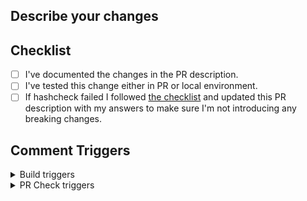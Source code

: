 ## Describe your changes

## Checklist
- [ ] I've documented the changes in the PR description.
- [ ] I've tested this change either in PR or local environment.
- [ ] If hashcheck failed I followed [the checklist](https://harness.atlassian.net/wiki/spaces/DEL/pages/21016838831/PR+Codebasehash+Check+merge+checklist) and updated this PR description with my answers to make sure I'm not introducing any breaking changes.

## Comment Triggers
<details>
  <summary>Build triggers</summary>
  
- Feature build: `trigger feature-build`
- Immutable delegate `trigger publish-delegate`
</details>

<details>
  <summary>PR Check triggers</summary>
  
  You can run multiple PR check triggers by comma separating them in a single comment. e.g. `trigger ti0, ti1`
  
- Compile: `trigger compile`
- CodeFormat: `trigger codeformat`
- MessageMetadata: `trigger messagecheck`
- Recency: `trigger recency`
- BuildNumberMetadata: `trigger buildnum`
- runDockerizationCheck: `trigger dockerizationcheck`
- runAuthorCheck: `trigger authorcheck`
- Checkstyle: `trigger checkstyle`
- PMD: `trigger pmd`
- TI-bootstrap: `trigger ti0`
- TI-bootstrap1: `trigger ti1`
- TI-bootstrap2: `trigger ti2`
- TI-bootstrap3: `trigger ti3`
- TI-bootstrap4: `trigger ti4`
- FunctionalTest1: `trigger ft1`
- FunctionalTest2: `trigger ft2`
- CodeBaseHash: `trigger codebasehash`
</details>
